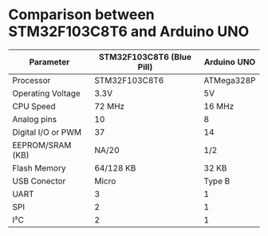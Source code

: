 # Comparison between STM32F103C8T6 and Arduino UNO

| Parameter              | STM32F103C8T6 (Blue Pill) | Arduino UNO |
|------------------------|---------------------------|-------------|
| Processor              | STM32F103C8T6             | ATMega328P  |
| Operating Voltage|3.3V|5V|
|CPU Speed|72 MHz|16 MHz|
|Analog pins|10|8|
|Digital I/O or PWM|37|14|
|EEPROM/SRAM (KB)|NA/20|1/2|
|Flash Memory|64/128 KB|32 KB|
|USB Conector|Micro|Type B|
|UART|3|1|
|SPI|2|1|
|I²C|2|1|
